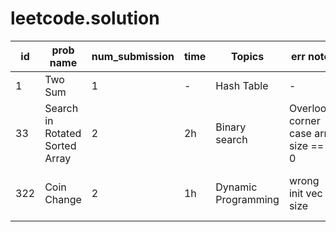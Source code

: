 # leetcode.solution



id | prob name | num_submission | time | Topics | err note | Read Solution | ToDo
 -----|-----|-----|-----|-----|-----|-----|-----
 1 | Two Sum | 1 | - | Hash Table | - | done |
 33 | Search in Rotated Sorted Array | 2 | 2h | Binary search | Overlook corner case arr size == 0 | done | try while loop for search
 322 | Coin Change | 2 | 1h | Dynamic Programming | wrong init vec size | done | try bottom-up approach 


